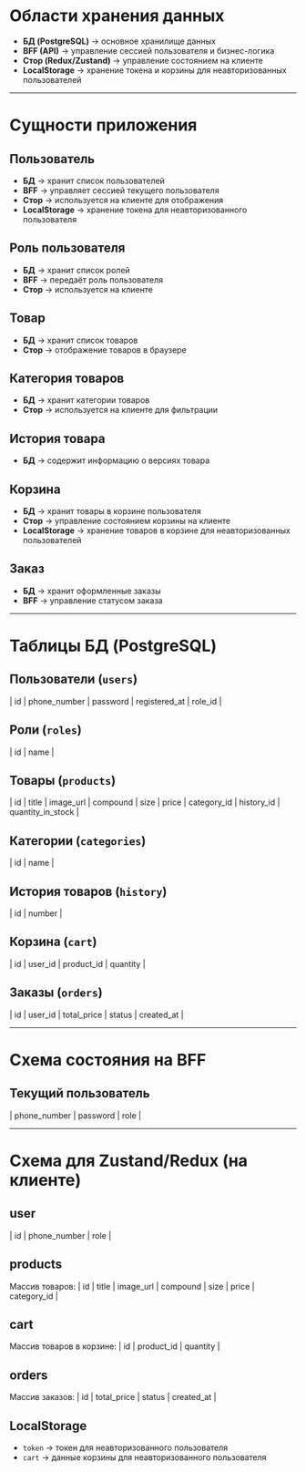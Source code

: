 # **Области хранения данных**

- **БД (PostgreSQL)** → основное хранилище данных
- **BFF (API)** → управление сессией пользователя и бизнес-логика
- **Стор (Redux/Zustand)** → управление состоянием на клиенте
- **LocalStorage** → хранение токена и корзины для неавторизованных пользователей

---

# **Сущности приложения**

## **Пользователь**
- **БД** → хранит список пользователей
- **BFF** → управляет сессией текущего пользователя
- **Стор** → используется на клиенте для отображения
- **LocalStorage** → хранение токена для неавторизованного пользователя

## **Роль пользователя**
- **БД** → хранит список ролей
- **BFF** → передаёт роль пользователя
- **Стор** → используется на клиенте

## **Товар**
- **БД** → хранит список товаров
- **Стор** → отображение товаров в браузере

## **Категория товаров**
- **БД** → хранит категории товаров
- **Стор** → используется на клиенте для фильтрации

## **История товара**
- **БД** → содержит информацию о версиях товара

## **Корзина**
- **БД** → хранит товары в корзине пользователя
- **Стор** → управление состоянием корзины на клиенте
- **LocalStorage** → хранение товаров в корзине для неавторизованных пользователей

## **Заказ**
- **БД** → хранит оформленные заказы
- **BFF** → управление статусом заказа

---

# **Таблицы БД (PostgreSQL)**

## **Пользователи (`users`)**
| id  | phone_number  | password  | registered_at  | role_id  |

## **Роли (`roles`)**
| id  | name  |

## **Товары (`products`)**
| id  | title  | image_url  | compound  | size  | price  | category_id  | history_id  | quantity_in_stock  |

## **Категории (`categories`)**
| id  | name  |

## **История товаров (`history`)**
| id  | number  |

## **Корзина (`cart`)**
| id  | user_id  | product_id  | quantity  |

## **Заказы (`orders`)**
| id  | user_id  | total_price  | status  | created_at  |

---

# **Схема состояния на BFF**

## **Текущий пользователь**
| phone_number  | password  | role  |

---

# **Схема для Zustand/Redux (на клиенте)**

## **user**
| id  | phone_number  | role  |

## **products**
Массив товаров:
| id  | title  | image_url  | compound  | size  | price  | category_id  |

## **cart**
Массив товаров в корзине:
| id  | product_id  | quantity  |

## **orders**
Массив заказов:
| id  | total_price  | status  | created_at  |

## **LocalStorage**
- `token` → токен для неавторизованного пользователя
- `cart` → данные корзины для неавторизованного пользователя
